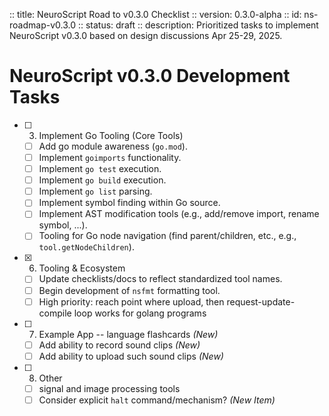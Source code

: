 :: title: NeuroScript Road to v0.3.0 Checklist
 :: version: 0.3.0-alpha
 :: id: ns-roadmap-v0.3.0
 :: status: draft
 :: description: Prioritized tasks to implement NeuroScript v0.3.0 based on design discussions Apr 25-29, 2025.

 # NeuroScript v0.3.0 Development Tasks

 - [ ] 3. Implement Go Tooling (Core Tools)
   - [ ] Add go module awareness (`go.mod`).
   - [ ] Implement `goimports` functionality.
   - [ ] Implement `go test` execution.
   - [ ] Implement `go build` execution.
   - [ ] Implement `go list` parsing.
   - [ ] Implement symbol finding within Go source.
   - [ ] Implement AST modification tools (e.g., add/remove import, rename symbol, ...).
   - [ ] Tooling for Go node navigation (find parent/children, etc., e.g., `tool.getNodeChildren`).

 - [x] 6. Tooling & Ecosystem
   - [ ] Update checklists/docs to reflect standardized tool names.
   - [ ] Begin development of `nsfmt` formatting tool.
   - [ ] High priority: reach point where upload, then request-update-compile loop works for golang programs

 - [ ] 7. Example App -- language flashcards *(New)*
   - [ ] Add ability to record sound clips *(New)*
   - [ ] Add ability to upload such sound clips *(New)*

 - [ ] 8. Other
   - [ ] signal and image processing tools
   - [ ] Consider explicit `halt` command/mechanism? *(New Item)*
